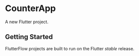 # CounterApp

A new Flutter project.

## Getting Started

FlutterFlow projects are built to run on the Flutter _stable_ release.
